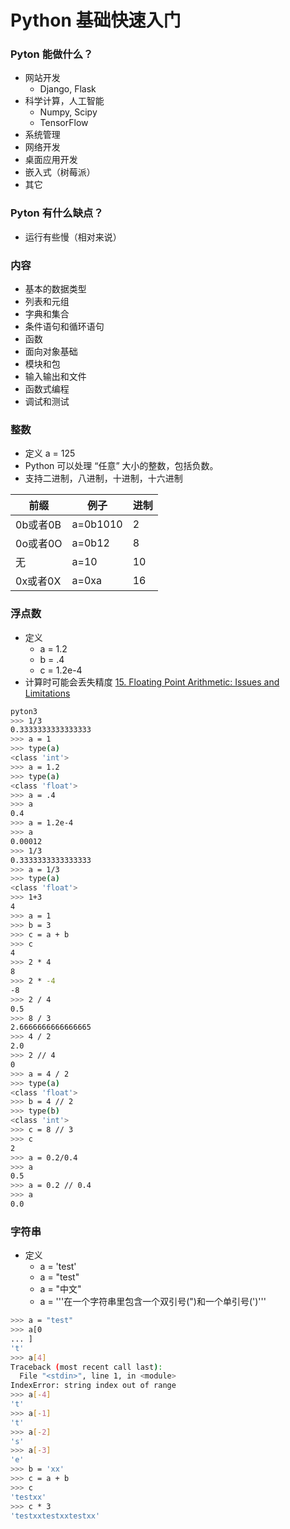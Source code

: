 # Python 基础快速入门

### Pyton 能做什么？
* 网站开发
  - Django, Flask
* 科学计算，人工智能
  - Numpy, Scipy
  - TensorFlow
* 系统管理
* 网络开发
* 桌面应用开发
* 嵌入式（树莓派）
* 其它

### Pyton 有什么缺点？
* 运行有些慢（相对来说）

### 内容
* 基本的数据类型
* 列表和元组
* 字典和集合
* 条件语句和循环语句
* 函数
* 面向对象基础
* 模块和包
* 输入输出和文件
* 函数式编程
* 调试和测试

### 整数
* 定义 a = 125
* Python 可以处理 “任意” 大小的整数，包括负数。
* 支持二进制，八进制，十进制，十六进制

前缀|例子|进制
-|-|-
0b或者0B|a=0b1010|2
0o或者0O|a=0b12|8
无|a=10|10
0x或者0X|a=0xa|16

### 浮点数
* 定义
  - a = 1.2
  - b = .4
  - c = 1.2e-4
* 计算时可能会丢失精度 [15. Floating Point Arithmetic: Issues and Limitations](https://docs.python.org/3.6/tutorial/floatingpoint.html)
```sh
pyton3
>>> 1/3
0.3333333333333333
>>> a = 1
>>> type(a)
<class 'int'>
>>> a = 1.2
>>> type(a)
<class 'float'>
>>> a = .4
>>> a
0.4
>>> a = 1.2e-4
>>> a
0.00012
>>> 1/3
0.3333333333333333
>>> a = 1/3
>>> type(a)
<class 'float'>
>>> 1+3
4
>>> a = 1
>>> b = 3
>>> c = a + b
>>> c
4
>>> 2 * 4
8
>>> 2 * -4
-8
>>> 2 / 4
0.5
>>> 8 / 3
2.6666666666666665
>>> 4 / 2
2.0
>>> 2 // 4
0
>>> a = 4 / 2
>>> type(a)
<class 'float'>
>>> b = 4 // 2
>>> type(b)
<class 'int'>
>>> c = 8 // 3
>>> c
2
>>> a = 0.2/0.4
>>> a
0.5
>>> a = 0.2 // 0.4
>>> a
0.0
```

### 字符串
* 定义
  - a = 'test'
  - a = "test"
  - a = "中文"
  - a = '''在一个字符串里包含一个双引号(")和一个单引号(')'''
```sh
>>> a = "test"
>>> a[0
... ]
't'
>>> a[4]
Traceback (most recent call last):
  File "<stdin>", line 1, in <module>
IndexError: string index out of range
>>> a[-4]
't'
>>> a[-1]
't'
>>> a[-2]
's'
>>> a[-3]
'e'
>>> b = 'xx'
>>> c = a + b
>>> c
'testxx'
>>> c * 3
'testxxtestxxtestxx'
```
